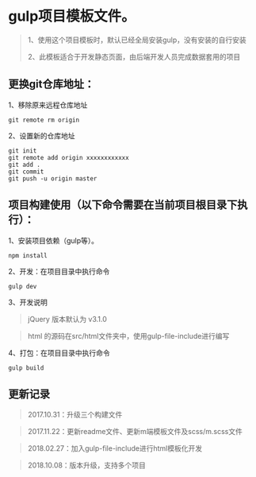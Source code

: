 # gulp项目模板文件。
>1、使用这个项目模板时，默认已经全局安装gulp，没有安装的自行安装
>
>2、此模板适合于开发静态页面，由后端开发人员完成数据套用的项目

## 更换git仓库地址：
1、移除原来远程仓库地址
```bashb
git remote rm origin
```


2、设置新的仓库地址
```bashb
git init
git remote add origin xxxxxxxxxxxx
git add .
git commit
git push -u origin master
```

## 项目构建使用（以下命令需要在当前项目根目录下执行）：
1、安装项目依赖（gulp等）。

```bashb
npm install
```

2、开发：在项目目录中执行命令

```bashb
gulp dev
```

3、开发说明

> jQuery  版本默认为  v3.1.0

> html 的源码在src/html文件夹中，使用gulp-file-include进行编写

4、打包：在项目目录中执行命令

```bashb
gulp build
```

## 更新记录
> 2017.10.31：升级三个构建文件

> 2017.11.22：更新readme文件、更新m端模板文件及scss/m.scss文件

> 2018.02.27：加入gulp-file-include进行html模板化开发

> 2018.10.08：版本升级，支持多个项目
